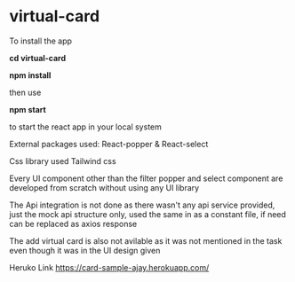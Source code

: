 # virtual-card

To install the app

**cd virtual-card**

**npm install**

then
use

**npm start**

to start the react app in your local system

External packages used:
React-popper & React-select

Css library used
Tailwind css

Every UI component other than the filter popper and select component are developed from scratch without using any UI library

The Api integration is not done as there wasn't any api service provided, just the mock api structure only, used the same in as a constant file, if need can be replaced as axios response

The add virtual card is also not avilable as it was not mentioned in the task even though it was in the UI design given

Heruko Link
https://card-sample-ajay.herokuapp.com/
